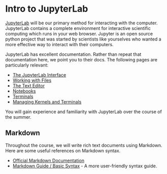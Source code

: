 # Intro to JupyterLab

[JupyterLab](https://jupyterlab.readthedocs.io) will be our primary method for
interacting with the computer. JupyterLab contains a complete environment for
interactive scientific computing which runs in your web browser. Jupyter is an
open source python project that was started by scientists like yourselves who
wanted a more effective way to interact with their computers.

JupyterLab has excellent documentation. Rather than repeat that documentation
here, we point you to their docs. The following pages are particularly relevant:

- [The JupyterLab Interface](https://jupyterlab.readthedocs.io/en/stable/user/interface.html)
- [Working with Files](https://jupyterlab.readthedocs.io/en/stable/user/files.html)
- [The Text Editor](https://jupyterlab.readthedocs.io/en/stable/user/file_editor.html)
- [Notebooks](https://jupyterlab.readthedocs.io/en/stable/user/notebook.html)
- [Terminals](https://jupyterlab.readthedocs.io/en/stable/user/terminal.html)
- [Managing Kernels and Terminals](https://jupyterlab.readthedocs.io/en/stable/user/running.html)

You will gain experience and familiarity with JupyterLab over the course of the
summer.

## Markdown

Throughout the course, we will write rich text documents using Markdown.
Here are some useful references on Markdown syntax.

- [Official Markdown Documentation](https://daringfireball.net/projects/markdown/)
- [Markdown Guide / Basic Syntax](https://www.markdownguide.org/basic-syntax) -
  A more user-friendly syntax guide.

<!-- ## Our Course JupyterHub

[JupyterHub](https://jupyter.org/hub) is multi-user Jupyter environment designed for companies, classrooms and research labs.
The Columbia version of this course uses a cloud-based JupyterHub environment
managed by [2i2c](https://2i2c.org/infrastructure/):

[![Launch JupyterHub](https://img.shields.io/badge/jupyterhub-us--central1--b.gcp.pangeo.io-orange?style=for-the-badge&logo=jupyter)]([https://pangeo.2i2c.cloud/](https://us-central1-b.gcp.pangeo.io/))
 -->